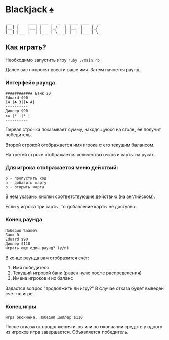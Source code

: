 # Blackjack :spades:
```
___  _    ____ ____ _  _  _ ____ ____ _  _
|__] |    |__| |    |_/   | |__| |    |_/  
|__] |___ |  | |___ | \_ _| |  | |___ | \_
```

## Как играть?
Необходимо запустить игру `ruby ./main.rb`

Далее вас попросят ввести ваше имя. Затем начнется раунд.
### Интерфейс раунда
```
############ Банк 20
Eduard $90
14 |♣ 3||♠ A|
----------
Диллер $90
xx |* ||* |
----------
```

Первая строчка показывает сумму, находящуюся на столе, её получит победитель.

Второй строкой отображается имя игрока с его текущим балансом.

На третей строке отображается количество очков и карты на руках.

### Для игрока отображается меню действий:
```
p - пропустить ход
a - добавить карту
o - открыть карты
```
В нем указаны кнопки соответствующие действию (на английском).

Если у игрока три карты, то добавление карты не доступно.

### Конец раунда
```
Победил %name%
Банк 0
Eduard $90
Диллер $110
Играть еще один раунд? (y/n)
```
В конце раунда вам отобразится счёт:
1. Имя победителя
2. Текущий игровой банк (равен нулю после распределения)
3. Имена игроков и их баланс

Задастся вопрос "продолжить ли игру?"
В случае отказа будет выведен счет по игре.

### Конец игры
```
Игра окончена. Победил Диллер $110
```
После отказа от продолжения игры или по окончании средств у одного из игроков игра завершается. Объявляется победитель.

